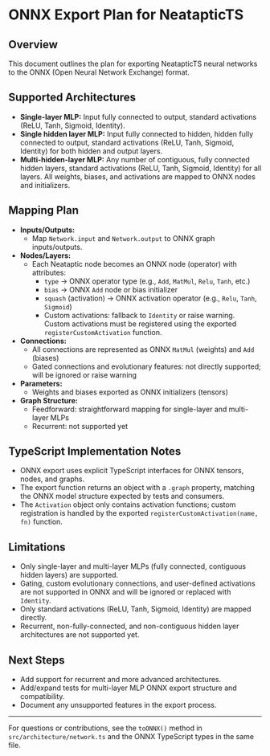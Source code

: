# ONNX Export Plan for NeatapticTS

## Overview

This document outlines the plan for exporting NeatapticTS neural networks to the ONNX (Open Neural Network Exchange) format.

## Supported Architectures

- **Single-layer MLP:** Input fully connected to output, standard activations (ReLU, Tanh, Sigmoid, Identity).
- **Single hidden layer MLP:** Input fully connected to hidden, hidden fully connected to output, standard activations (ReLU, Tanh, Sigmoid, Identity) for both hidden and output layers.
- **Multi-hidden-layer MLP:** Any number of contiguous, fully connected hidden layers, standard activations (ReLU, Tanh, Sigmoid, Identity) for all layers. All weights, biases, and activations are mapped to ONNX nodes and initializers.

## Mapping Plan

- **Inputs/Outputs:**
  - Map `Network.input` and `Network.output` to ONNX graph inputs/outputs.
- **Nodes/Layers:**
  - Each Neataptic node becomes an ONNX node (operator) with attributes:
    - `type` → ONNX operator type (e.g., `Add`, `MatMul`, `Relu`, `Tanh`, etc.)
    - `bias` → ONNX `Add` node or bias initializer
    - `squash` (activation) → ONNX activation operator (e.g., `Relu`, `Tanh`, `Sigmoid`)
    - Custom activations: fallback to `Identity` or raise warning. Custom activations must be registered using the exported `registerCustomActivation` function.
- **Connections:**
  - All connections are represented as ONNX `MatMul` (weights) and `Add` (biases)
  - Gated connections and evolutionary features: not directly supported; will be ignored or raise warning
- **Parameters:**
  - Weights and biases exported as ONNX initializers (tensors)
- **Graph Structure:**
  - Feedforward: straightforward mapping for single-layer and multi-layer MLPs
  - Recurrent: not supported yet

## TypeScript Implementation Notes

- ONNX export uses explicit TypeScript interfaces for ONNX tensors, nodes, and graphs.
- The export function returns an object with a `.graph` property, matching the ONNX model structure expected by tests and consumers.
- The `Activation` object only contains activation functions; custom registration is handled by the exported `registerCustomActivation(name, fn)` function.

## Limitations

- Only single-layer and multi-layer MLPs (fully connected, contiguous hidden layers) are supported.
- Gating, custom evolutionary connections, and user-defined activations are not supported in ONNX and will be ignored or replaced with `Identity`.
- Only standard activations (ReLU, Tanh, Sigmoid, Identity) are mapped directly.
- Recurrent, non-fully-connected, and non-contiguous hidden layer architectures are not supported yet.

## Next Steps

- Add support for recurrent and more advanced architectures.
- Add/expand tests for multi-layer MLP ONNX export structure and compatibility.
- Document any unsupported features in the export process.

---

For questions or contributions, see the `toONNX()` method in `src/architecture/network.ts` and the ONNX TypeScript types in the same file.
